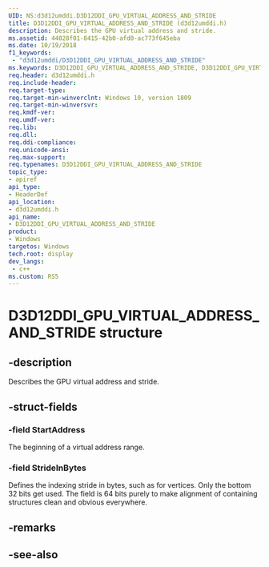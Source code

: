 ```yaml
---
UID: NS:d3d12umddi.D3D12DDI_GPU_VIRTUAL_ADDRESS_AND_STRIDE
title: D3D12DDI_GPU_VIRTUAL_ADDRESS_AND_STRIDE (d3d12umddi.h)
description: Describes the GPU virtual address and stride.
ms.assetid: 44028f01-8415-42b0-afd0-ac773f645eba
ms.date: 10/19/2018
f1_keywords:
 - "d3d12umddi/D3D12DDI_GPU_VIRTUAL_ADDRESS_AND_STRIDE"
ms.keywords: D3D12DDI_GPU_VIRTUAL_ADDRESS_AND_STRIDE, D3D12DDI_GPU_VIRTUAL_ADDRESS_AND_STRIDE, 
req.header: d3d12umddi.h
req.include-header:
req.target-type:
req.target-min-winverclnt: Windows 10, version 1809
req.target-min-winversvr:
req.kmdf-ver:
req.umdf-ver:
req.lib:
req.dll:
req.ddi-compliance:
req.unicode-ansi:
req.max-support:
req.typenames: D3D12DDI_GPU_VIRTUAL_ADDRESS_AND_STRIDE
topic_type: 
- apiref
api_type: 
- HeaderDef
api_location: 
- d3d12umddi.h
api_name: 
- D3D12DDI_GPU_VIRTUAL_ADDRESS_AND_STRIDE
product:
- Windows
targetos: Windows
tech.root: display
dev_langs:
 - c++
ms.custom: RS5
---
```


# D3D12DDI_GPU_VIRTUAL_ADDRESS_AND_STRIDE structure

## -description

Describes the GPU virtual address and stride.

## -struct-fields

### -field StartAddress

The beginning of a virtual address range.

### -field StrideInBytes
 
Defines the indexing stride in bytes, such as for vertices. Only the bottom 32 bits get used. The field is 64 bits purely to make alignment of containing structures clean and obvious everywhere.

## -remarks

## -see-also
